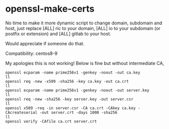 # openssl-make-certs

No time to make it more dynamic script to change domain, subdomain and host, just replace [ALL] ric to your domain, [ALL] io to your subdomain (or postfix or extension) and [ALL] gitlab to your host.

Would appreciate if someone do that.

Compatibility: centos8-9

My apologies this is not working!  Below is fine but without intermediate CA,

```
openssl ecparam -name prime256v1 -genkey -noout -out ca.key
ll
openssl req -new -x509 -sha256 -key ca.key -out ca.crt
ll
openssl ecparam -name prime256v1 -genkey -noout -out server.key
ll
openssl req -new -sha256 -key server.key -out server.csr
ll
openssl x509 -req -in server.csr -CA ca.crt -CAkey ca.key -CAcreateserial -out server.crt -days 1000 -sha256
ll
openssl verify -CAfile ca.crt server.crt
```
